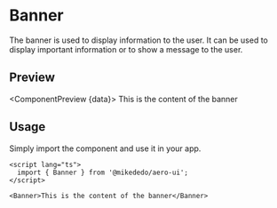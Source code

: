 # Banner

<script>
  import { ComponentPreview } from '$components';
  import { Banner } from '$lib/components/banner';

  export let data;
</script>

The banner is used to display information to the user. It can be used to display
important information or to show a message to the user.

## Preview

<ComponentPreview {data}>
<Banner>
This is the content of the banner
</Banner>
</ComponentPreview>

## Usage

Simply import the component and use it in your app.

```svelte
<script lang="ts">
  import { Banner } from '@mikededo/aero-ui';
</script>

<Banner>This is the content of the banner</Banner>
```
